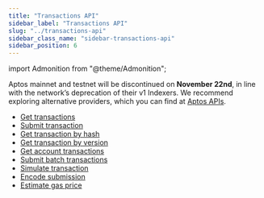 ```yaml
---
title: "Transactions API"
sidebar_label: "Transactions API"
slug: "../transactions-api"
sidebar_class_name: "sidebar-transactions-api"
sidebar_position: 6
---
```


import Admonition from "@theme/Admonition";

<Admonition type="info" icon="🚨" title="Aptos: Confirmed Deprecation (60 Days Notice)">
  <p>
    Aptos mainnet and testnet will be discontinued on <strong>November 22nd</strong>, in line with the network’s deprecation of their v1 Indexers. We recommend exploring alternative providers, which you can find at <a href="https://aptos.dev/en/build/apis">Aptos APIs</a>.
  </p>
</Admonition>

- [Get transactions](/web3-data-api/aptos/reference/get-transactions)
- [Submit transaction](/web3-data-api/aptos/reference/submit-transaction)
- [Get transaction by hash](/web3-data-api/aptos/reference/get-transaction-by-hash)
- [Get transaction by version](/web3-data-api/aptos/reference/get-transaction-by-version)
- [Get account transactions](/web3-data-api/aptos/reference/get-account-transactions)
- [Submit batch transactions](/web3-data-api/aptos/reference/submit-batch-transactions)
- [Simulate transaction](/web3-data-api/aptos/reference/simulate-transaction)
- [Encode submission](/web3-data-api/aptos/reference/encode-submission)
- [Estimate gas price](/web3-data-api/aptos/reference/estimate-gas-price)
